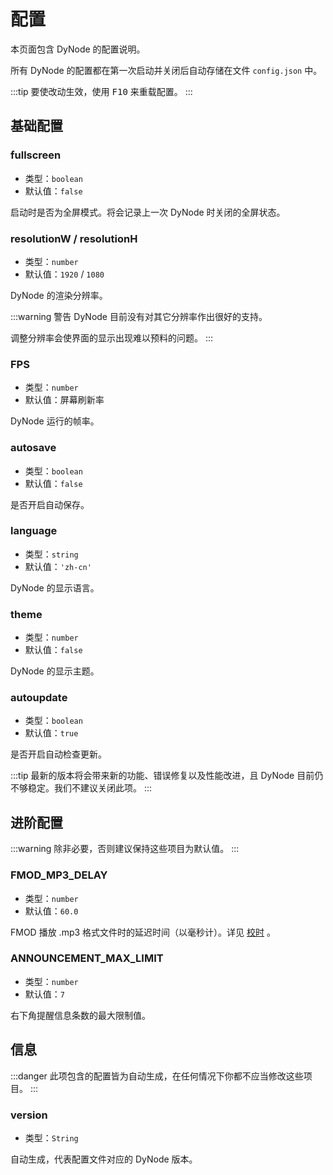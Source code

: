 # 配置

本页面包含 DyNode 的配置说明。

所有 DyNode 的配置都在第一次启动并关闭后自动存储在文件 `config.json` 中。

:::tip
要使改动生效，使用 <kbd>F10</kbd> 来重载配置。
:::

## 基础配置

### fullscreen

* 类型：`boolean`
* 默认值：`false`

启动时是否为全屏模式。将会记录上一次 DyNode 时关闭的全屏状态。

### resolutionW / resolutionH

* 类型：`number`
* 默认值：`1920` / `1080`

DyNode 的渲染分辨率。

:::warning 警告
DyNode 目前没有对其它分辨率作出很好的支持。

调整分辨率会使界面的显示出现难以预料的问题。
:::

### FPS

* 类型：`number`
* 默认值：屏幕刷新率

DyNode 运行的帧率。

### autosave

* 类型：`boolean`
* 默认值：`false`

是否开启自动保存。

### language

* 类型：`string`
* 默认值：`'zh-cn'`

DyNode 的显示语言。

### theme

* 类型：`number`
* 默认值：`false`

DyNode 的显示主题。

### autoupdate

* 类型：`boolean`
* 默认值：`true`

是否开启自动检查更新。

:::tip
最新的版本将会带来新的功能、错误修复以及性能改进，且 DyNode 目前仍不够稳定。我们不建议关闭此项。
:::

## 进阶配置

:::warning
除非必要，否则建议保持这些项目为默认值。
:::

### FMOD_MP3_DELAY

* 类型：`number`
* 默认值：`60.0`

FMOD 播放 .mp3 格式文件时的延迟时间（以毫秒计）。详见 [校时](/guide/timing.html#mp3-与-wav-格式的延迟处理) 。

### ANNOUNCEMENT_MAX_LIMIT

* 类型：`number`
* 默认值：`7`

右下角提醒信息条数的最大限制值。

## 信息

:::danger
此项包含的配置皆为自动生成，在任何情况下你都不应当修改这些项目。
:::

### version

* 类型：`String`

自动生成，代表配置文件对应的 DyNode 版本。